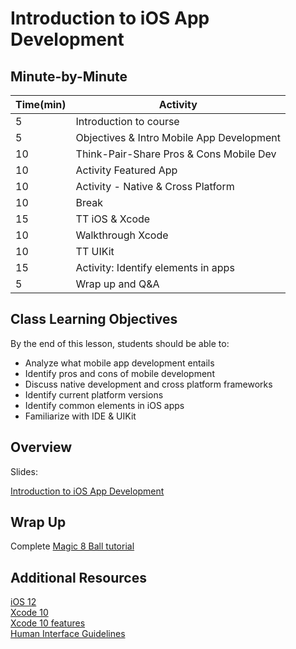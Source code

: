 # Introduction to iOS App Development

## Minute-by-Minute

| **Time(min)** | **Activity**                              |
| ------------- | ------------------------------------------|
| 5             | Introduction to course                    |
| 5             | Objectives & Intro Mobile App Development |
| 10            | Think-Pair-Share Pros & Cons Mobile Dev   |
| 10            | Activity Featured App                     |
| 10            | Activity - Native & Cross Platform        |
| 10            | Break                                     |
| 15            | TT iOS & Xcode                            |
| 10            | Walkthrough Xcode                         |
| 10            | TT UIKit                                  |
| 15            | Activity: Identify elements in apps       |
| 5             | Wrap up and Q&A                           |

## Class Learning Objectives

By the end of this lesson, students should be able to:

- Analyze what mobile app development entails
- Identify pros and cons of mobile development
- Discuss native development and cross platform frameworks
- Identify current platform versions
- Identify common elements in iOS apps
- Familiarize with IDE & UIKit

## Overview

Slides:

[Introduction to iOS App Development](https://docs.google.com/presentation/d/1U0K65MGwAeD9m8TiNnXustSiM-cVK-_y-Frvi3jXQTA/edit?usp=sharing)

## Wrap Up

Complete [Magic 8 Ball tutorial](https://www.makeschool.com/academy/track/learn-how-to-build-apps--magic-8-ball)

## Additional Resources

[iOS 12](https://www.apple.com/ios/ios-12/)<br>
[Xcode 10](https://developer.apple.com/xcode/)<br>
[Xcode 10 features](https://www.youtube.com/watch?v=RwO5HKuqLEg)<br>
[Human Interface Guidelines](https://developer.apple.com/design/human-interface-guidelines/ios/overview/interface-essentials/)
